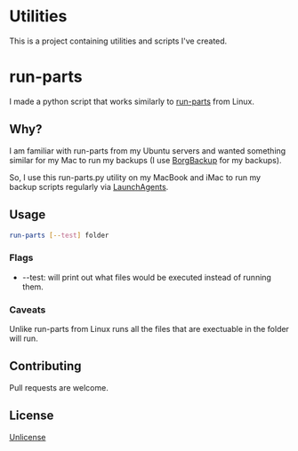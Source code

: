 # Utilities

This is a project containing utilities and scripts I've created.

# run-parts

I made a python script that works similarly to [run-parts](http://manpages.ubuntu.com/manpages/trusty/man8/run-parts.8.html) from Linux. 

## Why?

I am familiar with run-parts from my Ubuntu servers and wanted something similar for my Mac to run my backups (I use [BorgBackup](https://www.borgbackup.org) for my backups).

So, I use this run-parts.py utility on my MacBook and iMac to run my backup scripts regularly via [LaunchAgents](https://www.launchd.info).

## Usage

```bash
run-parts [--test] folder
```

### Flags

* --test: will print out what files would be executed instead of running them.

### Caveats

Unlike run-parts from Linux runs all the files that are exectuable in the folder will run.

## Contributing
Pull requests are welcome.

## License
[Unlicense](https://unlicense.org>)
